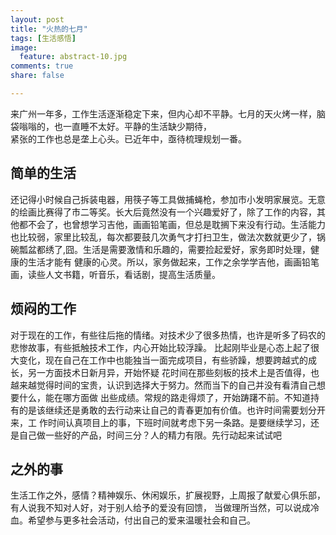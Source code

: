 ```yaml
---
layout: post
title: "火热的七月"
tags: [生活感悟]
image:
  feature: abstract-10.jpg
comments: true
share: false

---
```

来广州一年多，工作生活逐渐稳定下来，但内心却不平静。七月的天火烤一样，脑袋嗡嗡的，也一直睡不太好。平静的生活缺少期待，    
紧张的工作也总是垄上心头。已近年中，亟待梳理规划一番。

简单的生活
---
还记得小时候自己拆装电器，用筷子等工具做捕蝇枪，参加市小发明家展览。无意的绘画比赛得了市二等奖。长大后竟然没有一个兴趣爱好了，除了工作的内容，其他都不会了，也曾想学习吉他，画画铅笔画，但总是耽搁下来没有行动。生活能力也比较弱，家里比较乱，每次都要鼓几次勇气才打扫卫生，做法次数就更少了，锅碗瓢盆都绣了,囧。生活是需要激情和乐趣的，需要捡起爱好，家务即时处理，健康的生活才能有 健康的心灵。所以，家务做起来，工作之余学学吉他，画画铅笔画，读些人文书籍，听音乐，看话剧，提高生活质量。 

烦闷的工作
---
对于现在的工作，有些往后拖的情绪。对技术少了很多热情，也许是听多了码农的悲惨故事，有些抵触技术工作，内心开始比较浮躁。 比起刚毕业是心态上起了很大变化，现在自己在工作中也能独当一面完成项目，有些骄躁，想要跨越式的成长，另一方面技术日新月异，开始怀疑 花时间在那些刻板的技术上是否值得，也越来越觉得时间的宝贵，认识到选择大于努力。然而当下的自己并没有看清自己想要什么，能在哪方面做 出些成绩。常规的路走得烦了，开始踌躇不前。不知道持有的是该继续还是勇敢的去行动来让自己的青春更加有价值。也许时间需要划分开来，工 作时间认真项目上的事，下班时间就考虑下另一条路。是要继续学习，还是自己做一些好的产品，时间三分？人的精力有限。先行动起来试试吧   

之外的事
---
生活工作之外，感情？精神娱乐、休闲娱乐，扩展视野，上周报了献爱心俱乐部，有人说我不知对人好，对于别人给予的爱没有回馈， 当做理所当然，可以说成冷血。希望参与更多社会活动，付出自己的爱来温暖社会和自己。
